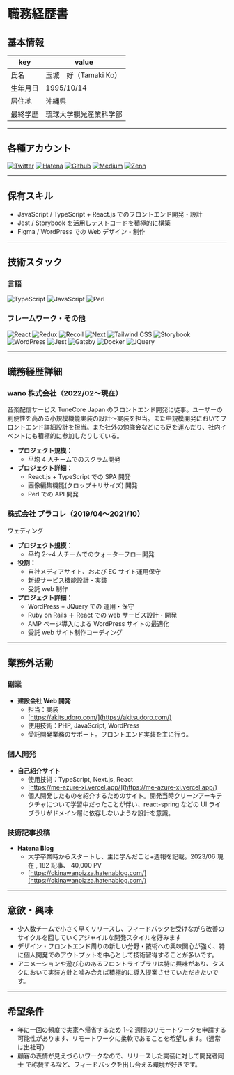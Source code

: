 # 職務経歴書

## 基本情報

| key      | value                  |
| -------- | ---------------------- |
| 氏名     | 玉城　好（Tamaki Ko）  |
| 生年月日 | 1995/10/14             |
| 居住地   | 沖縄県                 |
| 最終学歴 | 琉球大学観光産業科学部 |

---

## 各種アカウント

<p>
<a href="https://twitter.com/koukoukokoko" target="_blank"><img alt="Twitter" src="https://img.shields.io/badge/@koukoukokoko-%231DA1F2.svg?&style=flat-square&logo=twitter&logoColor=white" /></a>
<a href="https://okinawanpizza.hatenablog.com/" target="_blank"><img alt="Hatena" src="https://img.shields.io/badge/kotamaki88888888-%2312100E.svg?&style=flat-square&logo=Github&logoColor=white" /></a>
<a href="https://github.com/tamaki88888888" target="_blank"><img alt="Github" src="https://img.shields.io/badge/kotamaki88888888-%231DA1F2.svg?&style=flat-square&logo=HatenaBookmark&logoColor=white" /></a>
<a href="https://qiita.com/kosan" target="_blank"><img alt="Medium" src="https://img.shields.io/badge/kosan-55C500.svg?&style=flat-square&logo=qiita&logoColor=white" /></a>
<a href="https://zenn.dev/kotamaki" target="_blank"><img alt="Zenn" src="https://img.shields.io/badge/ko-3EA8FF.svg?&style=flat-square&logo=Zenn&logoColor=white" /></a>
</p>

---

## 保有スキル

- JavaScript / TypeScript + React.js でのフロントエンド開発・設計
- Jest / Storybook を活用しテストコードを積極的に構築
- Figma / WordPress での Web デザイン・制作

---

## 技術スタック

### 言語

<p>
  <img alt="TypeScript" src="https://img.shields.io/badge/-TypeScript-007ACC?style=flat-square&logo=typescript&logoColor=white" />
  <img alt="JavaScript" src="https://img.shields.io/badge/-JavaScript-F7DF1E?style=flat-square&logo=JavaScript&logoColor=white" />
  <img alt="Perl" src="https://img.shields.io/badge/-Perl-39457E?style=flat-square&logo=perl&logoColor=white" />
</p>

### フレームワーク・その他

<p>
  <img alt="React" src="https://img.shields.io/badge/-React-45b8d8?style=flat-square&logo=react&logoColor=white" />
  <img alt="Redux" src="https://img.shields.io/badge/-Redux-764ABC?style=flat-square&logo=redux&logoColor=white" />
  <img alt="Recoil" src="https://img.shields.io/badge/-Recoil-3578E5?style=flat-square&logo=recoil&logoColor=white" />
  <img alt="Next" src="https://img.shields.io/badge/-Next.js-000000?style=flat-square&logo=next.js&logoColor=white" />
  <img alt="Tailwind CSS" src="https://img.shields.io/badge/-Tailwind_CSS-06B6D4?style=flat-square&logo=tailwindcss&logoColor=white" />
  <img alt="Storybook" src="https://img.shields.io/badge/-Storybook-FF4785?style=flat-square&logo=storybook&logoColor=white" />
  <img alt="WordPress" src="https://img.shields.io/badge/-WordPress-21759B?style=flat-square&logo=wordPress&logoColor=white" />
  <img alt="Jest" src="https://img.shields.io/badge/-Jest-C21325?style=flat-square&logo=Jest&logoColor=white" />
  <img alt="Gatsby" src="https://img.shields.io/badge/-Gatsby-663399?style=flat-square&logo=Gatsby&logoColor=white" />
  <img alt="Docker" src="https://img.shields.io/badge/-Docker-46a2f1?style=flat-square&logo=docker&logoColor=white" />
  <img alt="JQuery" src="https://img.shields.io/badge/-JQuery-0769AD?style=flat-square&logo=jquery&logoColor=white" />
</p>

---

## 職務経歴詳細

### wano 株式会社（2022/02〜現在）

音楽配信サービス TuneCore Japan のフロントエンド開発に従事。ユーザーの利便性を高める小規模機能実装の設計〜実装を担当。また中規模開発においてフロントエンド詳細設計を担当。また社外の勉強会などにも足を運んだり、社内イベントにも積極的に参加したりしている。

- **プロジェクト規模：**
  - 平均 4 人チームでのスクラム開発
- **プロジェクト詳細：**
  - React.js + TypeScript での SPA 開発
  - 画像編集機能(クロップ＋リサイズ) 開発
  - Perl での API 開発

### 株式会社 プラコレ（2019/04〜2021/10）

ウェディング

- **プロジェクト規模：**
  - 平均 2〜4 人チームでのウォーターフロー開発
- **役割：**
  - 自社メディアサイト、および EC サイト運用保守
  - 新規サービス機能設計・実装
  - 受託 web 制作
- **プロジェクト詳細：**
  - WordPress + JQuery での 運用・保守
  - Ruby on Rails ＋ React での web サービス設計・開発
  - AMP ページ導入による WordPress サイトの最適化
  - 受託 web サイト制作コーディング

---

## 業務外活動

### 副業

- **建設会社 Web 開発**
  - 担当：実装
  - [https://akitsudoro.com/](https://akitsudoro.com/)
  - 使用技術：PHP, JavaScript, WordPress
  - 受託開発業務のサポート。フロントエンド実装を主に行う。

### 個人開発

- **自己紹介サイト**
  - 使用技術：TypeScript, Next.js, React
  - [https://me-azure-xi.vercel.app/](https://me-azure-xi.vercel.app/)
  - 個人開発したものを紹介するためのサイト。開発当時クリーンアーキテクチャについて学習中だったことが伴い、react-spring などの UI ライブラリがドメイン層に依存しないような設計を意識。

### 技術記事投稿

- **Hatena Blog**
  - 大学卒業時からスタートし、主に学んだこと+週報を記載。2023/06 現在 , 182 記事、 40,000 PV
  - [https://okinawanpizza.hatenablog.com/](https://okinawanpizza.hatenablog.com/)

---

## 意欲・興味

- 少人数チームで小さく早くリリースし、フィードバックを受けながら改善のサイクルを回していくアジャイルな開発スタイルを好みます
- デザイン・フロントエンド周りの新しい分野・技術への興味関心が強く、特に個人開発でのアウトプットを中心として技術習得することが多いです。
- アニメーションや遊び心のあるフロントライブラリは特に興味があり、タスクにおいて実装方針と噛み合えば積極的に導入提案させていただきたいです。

---

## 希望条件

- 年に一回の頻度で実家へ帰省するため 1~2 週間のリモートワークを申請する可能性があります、リモートワークに柔軟であることを希望します。（通常は出社可）
- 顧客の表情が見えづらいワークなので、リリースした実装に対して開発者同士
  で称賛するなど、フィードバックを出し合える環境が好きです。
